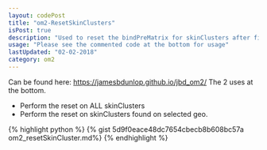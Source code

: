 ```yaml
---
layout: codePost
title: "om2-ResetSkinClusters"
isPost: true
description: "Used to reset the bindPreMatrix for skinClusters after fixing joint positions on a bound mesh"
usage: "Please see the commented code at the bottom for usage"
lastUpdated: "02-02-2018"
category: om2
---
```

Can be found here: https://jamesbdunlop.github.io/jbd_om2/
The 2 uses at the bottom.
- Perform the reset on ALL skinClusters
- Perform the reset on skinClusters found on selected geo.

{% highlight python %}
{% gist 5d9f0eace48dc7654cbecb8b608bc57a om2_resetSkinCluster.md%}
{% endhighlight %}